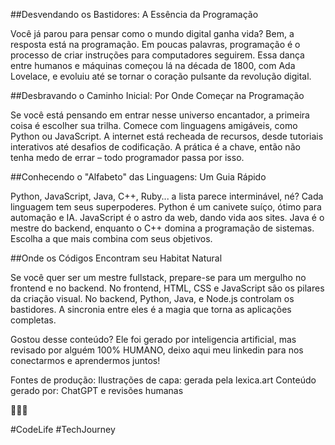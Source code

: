 
##Desvendando os Bastidores: A Essência da Programação

Você já parou para pensar como o mundo digital ganha vida? Bem, a resposta está na programação. Em poucas palavras, programação é o processo de criar instruções para computadores seguirem. Essa dança entre humanos e máquinas começou lá na década de 1800, com Ada Lovelace, e evoluiu até se tornar o coração pulsante da revolução digital.

##Desbravando o Caminho Inicial: Por Onde Começar na Programação

Se você está pensando em entrar nesse universo encantador, a primeira coisa é escolher sua trilha. Comece com linguagens amigáveis, como Python ou JavaScript. A internet está recheada de recursos, desde tutoriais interativos até desafios de codificação. A prática é a chave, então não tenha medo de errar – todo programador passa por isso.

##Conhecendo o "Alfabeto" das Linguagens: Um Guia Rápido

Python, JavaScript, Java, C++, Ruby... a lista parece interminável, né? Cada linguagem tem seus superpoderes. Python é um canivete suíço, ótimo para automação e IA. JavaScript é o astro da web, dando vida aos sites. Java é o mestre do backend, enquanto o C++ domina a programação de sistemas. Escolha a que mais combina com seus objetivos.

##Onde os Códigos Encontram seu Habitat Natural

Se você quer ser um mestre fullstack, prepare-se para um mergulho no frontend e no backend. No frontend, HTML, CSS e JavaScript são os pilares da criação visual. No backend, Python, Java, e Node.js controlam os bastidores. A sincronia entre eles é a magia que torna as aplicações completas.


Gostou desse conteúdo? Ele foi gerado por inteligencia artificial, mas revisado por alguém 100% HUMANO, deixo aqui meu linkedin para nos conectarmos e aprendermos juntos!

Fontes de produção:
Ilustrações de capa: gerada pela lexica.art
Conteúdo gerado por: ChatGPT e revisões humanas

👩‍💻🌐

#CodeLife #TechJourney